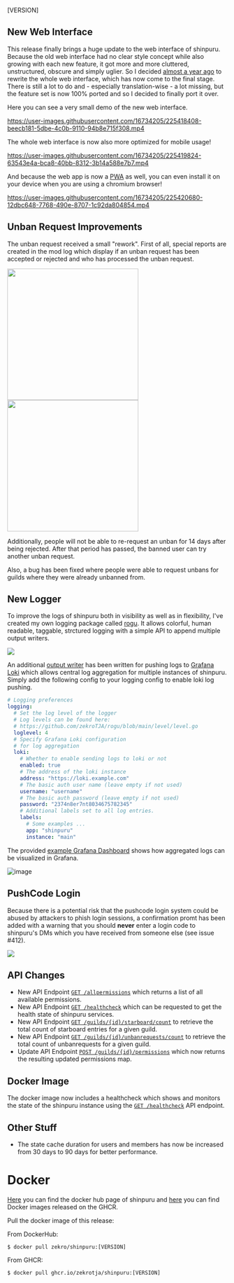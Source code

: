 [VERSION]

<!-- > **Attention**  
> This is a hotfix patch. If you want to see the changelog for release 1.30.0, please look [**here**](https://github.com/zekroTJA/shinpuru/releases/tag/1.30.0). -->

## New Web Interface

This release finally brings a huge update to the web interface of shinpuru. Because the old web interface had no clear style concept while also growing with each new feature, it got more and more cluttered, unstructured, obscure and simply uglier. So I decided [almost a year ago](https://github.com/zekroTJA/shinpuru/issues/370) to rewrite the whole web interface, which has now come to the final stage. There is still a lot to do and - especially translation-wise - a lot missing, but the feature set is now 100% ported and so I decided to finally port it over.

Here you can see a very small demo of the new web interface.

https://user-images.githubusercontent.com/16734205/225418408-beecb181-5dbe-4c0b-9110-94b8e715f308.mp4

The whole web interface is now also more optimized for mobile usage!

https://user-images.githubusercontent.com/16734205/225419824-63543e4a-bca8-40bb-8312-3b14a588e7b7.mp4

And because the web app is now a [PWA](https://developer.mozilla.org/en-US/docs/Web/Progressive_web_apps) as well, you can even install it on your device when you are using a chromium browser!

https://user-images.githubusercontent.com/16734205/225420680-12dbc648-7768-490e-8707-1c92da804854.mp4

## Unban Request Improvements

The unban request received a small "rework". First of all, special reports are created in the mod log which display if an unban request has been accepted or rejected and who has processed the unban request.

<img src="https://user-images.githubusercontent.com/16734205/224785247-fa1a48fc-eb8b-49a5-ad07-4caeb59f201c.png" height="300px"/>
<img src="https://user-images.githubusercontent.com/16734205/224786746-76d584c5-9c97-474f-91ec-7b3749714513.png" height="300px"/>

Additionally, people will not be able to re-request an unban for 14 days after being rejected. After that period has passed, the banned user can try another unban request.

Also, a bug has been fixed where people were able to request unbans for guilds where they were already unbanned from.

## New Logger

To improve the logs of shinpuru both in visibility as well as in flexibility, I've created my own logging package called [rogu](https://github.com/zekroTJA/rogu). It allows colorful, human readable, taggable, strctured logging with a simple API to append multiple output writers.

![](https://user-images.githubusercontent.com/16734205/222913731-86c08d45-e769-49f2-96f1-a19adf1eda9e.png)

An additional [output writer](https://github.com/zekroTJA/shinpuru/tree/master/pkg/lokiwriter) has been written for pushing logs to [Grafana Loki](https://github.com/grafana/loki) which allows central log aggregation for multiple instances of shinpuru. Simply add the following config to your logging config to enable loki log pushing.

```yml
# Logging preferences
logging:
  # Set the log level of the logger
  # Log levels can be found here:
  # https://github.com/zekroTJA/rogu/blob/main/level/level.go
  loglevel: 4
  # Specify Grafana Loki configuration
  # for log aggregation
  loki:
    # Whether to enable sending logs to loki or not
    enabled: true
    # The address of the loki instance
    address: "https://loki.example.com"
    # The basic auth user name (leave empty if not used)
    username: "username"
    # The basic auth password (leave empty if not used)
    password: "2374n8er7nt8034675782345"
    # Additional labels set to all log entries.
    labels:
      # Some examples ...
      app: "shinpuru"
      instance: "main"
```

The provided [example Grafana Dashboard](config/grafana/example-dashboard.json) shows how aggregated logs can be visualized in Grafana.

![image](https://user-images.githubusercontent.com/16734205/222915283-41e6a6c7-6497-451e-8a83-a7eaa6a6bdd7.png)

## PushCode Login

Because there is a potential risk that the pushcode login system could be abused by attackers to phish login sessions, a confirmation promt has been added with a warning that you should **never** enter a login code to shinpuru's DMs which you have received from someone else (see issue #412).

![](https://user-images.githubusercontent.com/16734205/222915580-09db7f99-6a44-480d-bd5c-ea5905fca67b.png)


## API Changes

- New API Endpoint [`GET /allpermissions`](https://app.swaggerhub.com/apis-docs/zekroTJA/shinpuru-main-api/1.0#/Etc/get_allpermissions) which returns a list of all available permissions.
- New API Endpoint [`GET /healthcheck`](https://app.swaggerhub.com/apis-docs/zekroTJA/shinpuru-main-api/1.0#/Etc/get_healthcheck) which can be requested to get the health state of shinpuru services.
- New API Endpoint [`GET /guilds/{id}/starboard/count`](https://app.swaggerhub.com/apis-docs/zekroTJA/shinpuru-main-api/1.0#/Guilds/get_guilds__id__starboard_count) to retrieve the total count of starboard entries for a given guild.
- New API Endpoint [`GET /guilds/{id}/unbanrequests/count`](https://app.swaggerhub.com/apis-docs/zekroTJA/shinpuru-main-api/1.0#/Guilds/get_guilds__id__unbanrequests_count) to retrieve the total count of unbanrequests for a given guild.
- Update API Endpoint [`POST /guilds/{id}/permissions`](https://app.swaggerhub.com/apis-docs/zekroTJA/shinpuru-main-api/1.0#/Guilds/post_guilds__id__permissions) which now returns the resulting updated permissions map.

## Docker Image

The docker image now includes a healthcheck which shows and monitors the state of the shinpuru instance using the [`GET /healthcheck`](https://app.swaggerhub.com/apis-docs/zekroTJA/shinpuru-main-api/1.0#/Etc/get_healthcheck) API endpoint.

## Other Stuff

- The state cache duration for users and members has now be increased from 30 days to 90 days for better performance.

# Docker

[Here](https://hub.docker.com/r/zekro/shinpuru) you can find the docker hub page of shinpuru and [here](https://github.com/zekroTJA?tab=packages&repo_name=shinpuru) you can find Docker images released on the GHCR.

Pull the docker image of this release:

From DockerHub:

```
$ docker pull zekro/shinpuru:[VERSION]
```

From GHCR:

```
$ docker pull ghcr.io/zekrotja/shinpuru:[VERSION]
```
